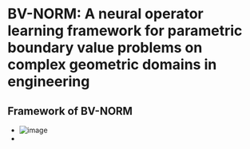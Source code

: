 # BV-NORM: A neural operator learning framework for parametric boundary value problems on complex geometric domains in engineering
## Framework of BV-NORM
- ![image](https://github.com/user-attachments/assets/9fd99612-5309-4da1-952e-f01341d8f171)
- 


